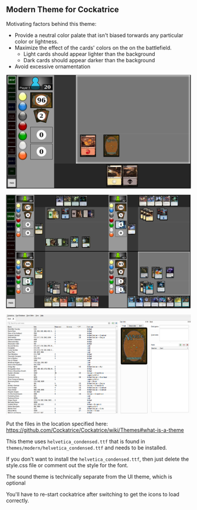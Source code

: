 ## Modern Theme for Cockatrice

Motivating factors behind this theme:
 - Provide a neutral color palate that isn't biased torwards any particular color or lightness. 
 - Maximize the effect of the cards' colors on the on the battlefield.  
   - Light cards should appear lighter than the background
   - Dark cards should appear darker than the background
 - Avoid excessive ornamentation
 
![png](screenshots/1player.png)

![png](screenshots/4player.png)

![png](screenshots/deck-editor.png)

Put the files in the location specified here: https://github.com/Cockatrice/Cockatrice/wiki/Themes#what-is-a-theme

This theme uses `helvetica_condensed.ttf` that is found in `themes/modern/helvetica_condensed.ttf` and needs to be installed.

If you don't want to install the `helvetica_condensed.ttf`, then just delete the style.css file or comment out the style for the font.

The sound theme is technically separate from the UI theme, which is optional

You'll have to re-start cockatrice after switching to get the icons to load correctly.
